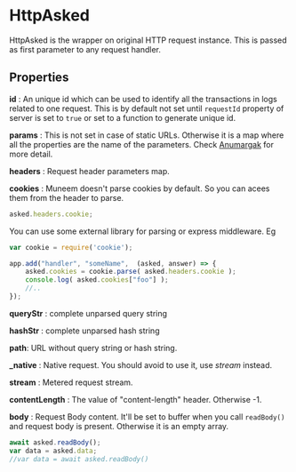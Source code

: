 # HttpAsked

HttpAsked is the wrapper on original HTTP request instance. This is passed as first parameter to any request handler.

## Properties

**id** : An unique id which can be used to identify all the transactions in logs related to one request. This is by default not set until `requestId` property of server is set to `true` or set to a function to generate unique id.

**params** : This is not set in case of static URLs. Otherwise it is a map where all the properties are the name of the parameters. Check [Anumargak](https://github.com/node-muneem/anumargak) for more detail.

**headers** : Request header parameters map.

**cookies** : Muneem doesn't parse cookies by default. So you can acees them from the header to parse. 

```js
asked.headers.cookie;
```

You can use some external library for parsing or express middleware. Eg

```js
var cookie = require('cookie');

app.add("handler", "someName",  (asked, answer) => {
    asked.cookies = cookie.parse( asked.headers.cookie );
    console.log( asked.cookies["foo"] );
    //..
});
```

**queryStr** : complete unparsed query string 

**hashStr** : complete unparsed hash string 

**path**: URL without query string or hash string.

**_native** : Native request. You should avoid to use it, use *stream* instead.

**stream** : Metered request stream.

**contentLength** : The value of "content-length" header. Otherwise -1.

**body** : Request Body content. It'll be set to buffer when you call `readBody()` and request body is present. Otherwise it is an empty array.

```js
await asked.readBody();
var data = asked.data;
//var data = await asked.readBody()
```
